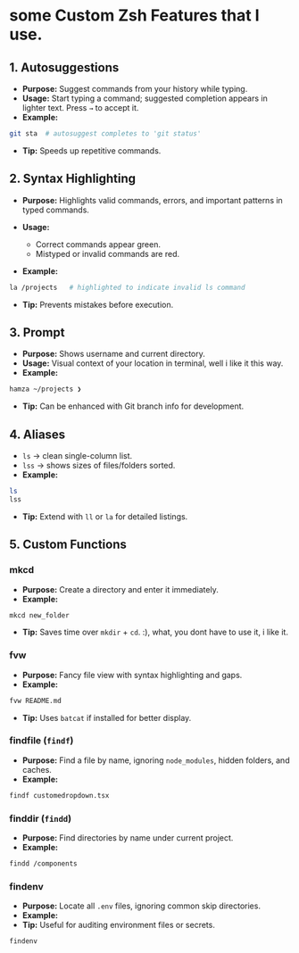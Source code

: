 # some Custom Zsh Features that I use.

## 1. Autosuggestions
- **Purpose:** Suggest commands from your history while typing.
- **Usage:** Start typing a command; suggested completion appears in lighter text. Press `→` to accept it.
- **Example:**
```zsh
git sta  # autosuggest completes to 'git status'
````

* **Tip:** Speeds up repetitive commands.

## 2. Syntax Highlighting

* **Purpose:** Highlights valid commands, errors, and important patterns in typed commands.
* **Usage:**

  * Correct commands appear green.
  * Mistyped or invalid commands are red.
* **Example:**

```zsh
la /projects   # highlighted to indicate invalid ls command
```

* **Tip:** Prevents mistakes before execution.

## 3. Prompt

* **Purpose:** Shows username and current directory.
* **Usage:** Visual context of your location in terminal, well i like it this way.
* **Example:**

```zsh
hamza ~/projects ❯
```

* **Tip:** Can be enhanced with Git branch info for development.

## 4. Aliases

* `ls` → clean single-column list.
* `lss` → shows sizes of files/folders sorted.
* **Example:**

```zsh
ls
lss
```

* **Tip:** Extend with `ll` or `la` for detailed listings.

## 5. Custom Functions

### mkcd

* **Purpose:** Create a directory and enter it immediately.
* **Example:**

```zsh
mkcd new_folder
```

* **Tip:** Saves time over `mkdir` + `cd`. :),  what, you dont have to use it, i like it.

### fvw

* **Purpose:** Fancy file view with syntax highlighting and gaps.
* **Example:**

```zsh
fvw README.md
```

* **Tip:** Uses `batcat` if installed for better display.

### findfile (`findf`)

* **Purpose:** Find a file by name, ignoring `node_modules`, hidden folders, and caches.
* **Example:**

```zsh
findf customedropdown.tsx
```

### finddir (`findd`)

* **Purpose:** Find directories by name under current project.
* **Example:**

```zsh
findd /components
```

### findenv

* **Purpose:** Locate all `.env` files, ignoring common skip directories.
* **Example:**
* **Tip:** Useful for auditing environment files or secrets.

```zsh
findenv
```
